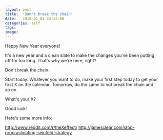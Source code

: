 ```yaml
---
layout: post
title:  "Don't break the chain"
date:   2015-01-01 22:34:00
categories: self
tags: 
image: 
---
```

Happy New Year everyone! 

It's a new year and a clean slate to make the changes you've been putting off for too long. That's why we're here, right?

Don't break the chain.

Start today. Whatever you want to do, make your first step today to get your first X on the calendar. Tomorrow, do the same to not break the chain and so on.

What's your X?

Good luck!

Here's some more info:

<http://www.reddit.com/r/theXeffect/>
<http://jamesclear.com/stop-procrastinating-seinfeld-strategy>


